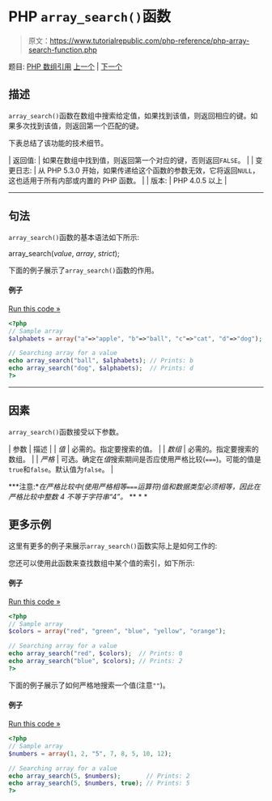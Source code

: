 # PHP `array_search()`函数

> 原文：<https://www.tutorialrepublic.com/php-reference/php-array-search-function.php>

题目: [PHP 数组引用](php-array-functions.php) [上一个](php-array-reverse-function.php) | [下一个](php-array-shift-function.php)

## 描述

`array_search()`函数在数组中搜索给定值，如果找到该值，则返回相应的键。如果多次找到该值，则返回第一个匹配的键。

下表总结了该功能的技术细节。

| 返回值: | 如果在数组中找到值，则返回第一个对应的键，否则返回`FALSE`。 |
| 变更日志: | 从 PHP 5.3.0 开始，如果传递给这个函数的参数无效，它将返回`NULL`，这也适用于所有内部或内置的 PHP 函数。 |
| 版本: | PHP 4.0.5 以上 |

* * *

## 句法

`array_search()`函数的基本语法如下所示:

array_search(*value*, *array*, *strict*);

下面的例子展示了`array_search()`函数的作用。

#### 例子

[Run this code »](../codelab.php?topic=php&file=search-an-array-for-a-value "Run this code to view the output")

```php
<?php
// Sample array
$alphabets = array("a"=>"apple", "b"=>"ball", "c"=>"cat", "d"=>"dog");

// Searching array for a value
echo array_search("ball", $alphabets); // Prints: b
echo array_search("dog", $alphabets);  // Prints: d
?>
```

* * *

## 因素

`array_search()`函数接受以下参数。

| 参数 | 描述 |
| *值* | 必需的。指定要搜索的值。 |
| *数组* | 必需的。指定要搜索的数组。 |
| *严格* | 可选。确定在*值*搜索期间是否应使用严格比较(`===`)。可能的值是`true`和`false`。默认值为`false`。 |

 ***注意:**在严格比较中(使用严格相等`===`运算符)值和数据类型必须相等，因此在严格比较中整数 4 不等于字符串“4”。*  ** * *

## 更多示例

这里有更多的例子来展示`array_search()`函数实际上是如何工作的:

您还可以使用此函数来查找数组中某个值的索引，如下所示:

#### 例子

[Run this code »](../codelab.php?topic=php&file=find-the-index-of-a-value-in-an-array "Run this code to view the output")

```php
<?php
// Sample array
$colors = array("red", "green", "blue", "yellow", "orange");

// Searching array for a value
echo array_search("red", $colors);  // Prints: 0
echo array_search("blue", $colors); // Prints: 2
?>
```

下面的例子展示了如何严格地搜索一个值(注意`""`)。

#### 例子

[Run this code »](../codelab.php?topic=php&file=strict-search-a-value-in-an-array "Run this code to view the output")

```php
<?php
// Sample array
$numbers = array(1, 2, "5", 7, 8, 5, 10, 12);

// Searching array for a value
echo array_search(5, $numbers);       // Prints: 2
echo array_search(5, $numbers, true); // Prints: 5
?>
```

